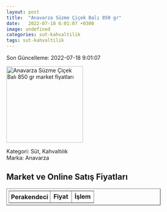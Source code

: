 ```yaml
---
layout: post
title:  "Anavarza Süzme Çiçek Balı 850 gr"
date:   2022-07-18 6:01:07 +0300
image: undefined
categories: sut-kahvaltilik
tags: sut-kahvaltilik
---
```


Son Güncelleme: 2022-07-18 9:01:07

<img src="undefined" width="200" alt="Anavarza Süzme Çiçek Balı 850 gr market fiyatları" />

Kategori: Süt, Kahvaltılık
<br />
Marka: Anavarza

<h2>Market ve Online Satış Fiyatları</h2>

<table border="1" style="padding: 5px;width:80%;">
  <tr>
    <td style="padding: 5px;"><strong>Perakendeci</strong></td>
    <td><strong>Fiyat</strong></td>
    <td><strong>İşlem</strong></td>
  </tr>
  
</table>
